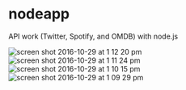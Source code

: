 # nodeapp
API work (Twitter, Spotify, and OMDB) with node.js

![screen shot 2016-10-29 at 1 12 20 pm](https://cloud.githubusercontent.com/assets/18673328/19832534/a5a08bb4-9dda-11e6-9603-32618571b241.png)
![screen shot 2016-10-29 at 1 11 24 pm](https://cloud.githubusercontent.com/assets/18673328/19832535/a5a263c6-9dda-11e6-954b-a8437b5ff796.png)
![screen shot 2016-10-29 at 1 10 15 pm](https://cloud.githubusercontent.com/assets/18673328/19832533/a5a01d8c-9dda-11e6-82ce-357b99c24409.png)
![screen shot 2016-10-29 at 1 09 29 pm](https://cloud.githubusercontent.com/assets/18673328/19832532/a59fb00e-9dda-11e6-8833-22848c74d3ec.png)
